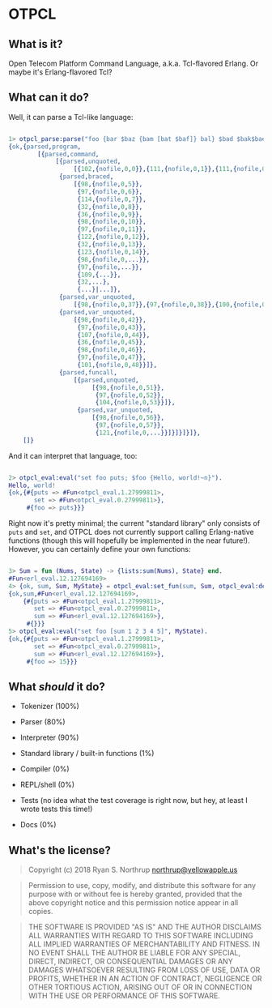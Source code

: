 # OTPCL

## What is it?

Open Telecom Platform Command Language, a.k.a. Tcl-flavored Erlang.  Or maybe it's Erlang-flavored Tcl?

## What can it do?

Well, it can parse a Tcl-like language:

```erlang

1> otpcl_parse:parse("foo {bar $baz {bam [bat $baf]} bal} $bad $bak$bae [bah $bay]").
{ok,{parsed,program,
        [{parsed,command,
             [{parsed,unquoted,
                  [{102,{nofile,0,0}},{111,{nofile,0,1}},{111,{nofile,0,2}}]},
              {parsed,braced,
                  [{98,{nofile,0,5}},
                   {97,{nofile,0,6}},
                   {114,{nofile,0,7}},
                   {32,{nofile,0,8}},
                   {36,{nofile,0,9}},
                   {98,{nofile,0,10}},
                   {97,{nofile,0,11}},
                   {122,{nofile,0,12}},
                   {32,{nofile,0,13}},
                   {123,{nofile,0,14}},
                   {98,{nofile,0,...}},
                   {97,{nofile,...}},
                   {109,{...}},
                   {32,...},
                   {...}|...]},
              {parsed,var_unquoted,
                  [{98,{nofile,0,37}},{97,{nofile,0,38}},{100,{nofile,0,39}}]},
              {parsed,var_unquoted,
                  [{98,{nofile,0,42}},
                   {97,{nofile,0,43}},
                   {107,{nofile,0,44}},
                   {36,{nofile,0,45}},
                   {98,{nofile,0,46}},
                   {97,{nofile,0,47}},
                   {101,{nofile,0,48}}]},
              {parsed,funcall,
                  [{parsed,unquoted,
                       [{98,{nofile,0,51}},
                        {97,{nofile,0,52}},
                        {104,{nofile,0,53}}]},
                   {parsed,var_unquoted,
                       [{98,{nofile,0,56}},
                        {97,{nofile,0,57}},
                        {121,{nofile,0,...}}]}]}]}]},
    []}

```

And it can interpret that language, too:

```erlang

2> otpcl_eval:eval("set foo puts; $foo {Hello, world!~n}").
Hello, world!
{ok,{#{puts => #Fun<otpcl_eval.1.27999811>,
       set => #Fun<otpcl_eval.0.27999811>},
     #{foo => puts}}}

```

Right now it's pretty minimal; the current "standard library" only
consists of `puts` and `set`, and OTPCL does not currently support
calling Erlang-native functions (though this will hopefully be
implemented in the near future!).  However, you can certainly define
your own functions:

```erlang

3> Sum = fun (Nums, State) -> {lists:sum(Nums), State} end.
#Fun<erl_eval.12.127694169>
4> {ok, sum, Sum, MyState} = otpcl_eval:set_fun(sum, Sum, otpcl_eval:default_state()).
{ok,sum,#Fun<erl_eval.12.127694169>,
    {#{puts => #Fun<otpcl_eval.1.27999811>,
       set => #Fun<otpcl_eval.0.27999811>,
       sum => #Fun<erl_eval.12.127694169>},
     #{}}}
5> otpcl_eval:eval("set foo [sum 1 2 3 4 5]", MyState).
{ok,{#{puts => #Fun<otpcl_eval.1.27999811>,
       set => #Fun<otpcl_eval.0.27999811>,
       sum => #Fun<erl_eval.12.127694169>},
     #{foo => 15}}}

```


## What *should* it do?

* Tokenizer (100%)

* Parser (80%)

* Interpreter (90%)

* Standard library / built-in functions (1%)

* Compiler (0%)

* REPL/shell (0%)

* Tests (no idea what the test coverage is right now, but hey, at
  least I wrote tests this time!)

* Docs (0%)

## What's the license?

> Copyright (c) 2018 Ryan S. Northrup <northrup@yellowapple.us>

> Permission to use, copy, modify, and distribute this software for
> any purpose with or without fee is hereby granted, provided that the
> above copyright notice and this permission notice appear in all
> copies.

> THE SOFTWARE IS PROVIDED "AS IS" AND THE AUTHOR DISCLAIMS ALL
> WARRANTIES WITH REGARD TO THIS SOFTWARE INCLUDING ALL IMPLIED
> WARRANTIES OF MERCHANTABILITY AND FITNESS. IN NO EVENT SHALL THE
> AUTHOR BE LIABLE FOR ANY SPECIAL, DIRECT, INDIRECT, OR CONSEQUENTIAL
> DAMAGES OR ANY DAMAGES WHATSOEVER RESULTING FROM LOSS OF USE, DATA
> OR PROFITS, WHETHER IN AN ACTION OF CONTRACT, NEGLIGENCE OR OTHER
> TORTIOUS ACTION, ARISING OUT OF OR IN CONNECTION WITH THE USE OR
> PERFORMANCE OF THIS SOFTWARE.
